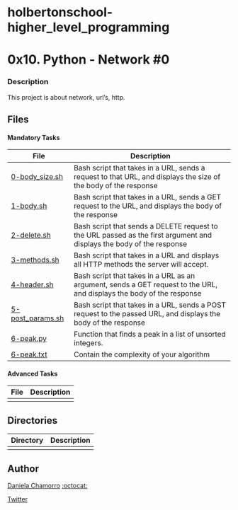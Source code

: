 # holbertonschool-higher_level_programming

# 0x10. Python - Network #0

### Description
This project is about network, url’s, http.

## Files
#### Mandatory Tasks
| File | Description |
| ------ | ------ |
| [0-body_size.sh](0-body_size.sh) | Bash script that takes in a URL, sends a request to that URL, and displays the size of the body of the response |
| [1-body.sh](1-body.sh) | Bash script that takes in a URL, sends a GET request to the URL, and displays the body of the response |
| [2-delete.sh](2-delete.sh) | Bash script that sends a DELETE request to the URL passed as the first argument and displays the body of the response |
| [3-methods.sh](3-methods.sh) | Bash script that takes in a URL and displays all HTTP methods the server will accept. |
| [4-header.sh](4-header.sh) | Bash script that takes in a URL as an argument, sends a GET request to the URL, and displays the body of the response |
| [5-post_params.sh](5-post_params.sh) | Bash script that takes in a URL, sends a POST request to the passed URL, and displays the body of the response |
| [6-peak.py](6-peak.py) | Function that finds a peak in a list of unsorted integers. |
| [6-peak.txt](6-peak.txt) | Contain the complexity of your algorithm |

#### Advanced Tasks
| File | Description |
| ------ | ------ |
| []() |  |

## Directories
| Directory | Description |
| ------ | ------ |
| []() |  |

## Author

[Daniela Chamorro](https://www.linkedin.com/in/daniela-alexandra-chamorro-guerrero-666805a1/) [:octocat:](https://github.com/dalexach)

[Twitter](https://twitter.com/dalexach)
